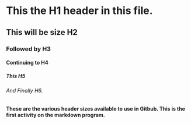 # This the H1 header in this file.
## This will be size H2
### Followed by H3
#### Continuing to H4
##### This H5
###### And Finally H6.
#### These are the various header sizes available to use in Gitbub. This is the first activity on the markdown program.
